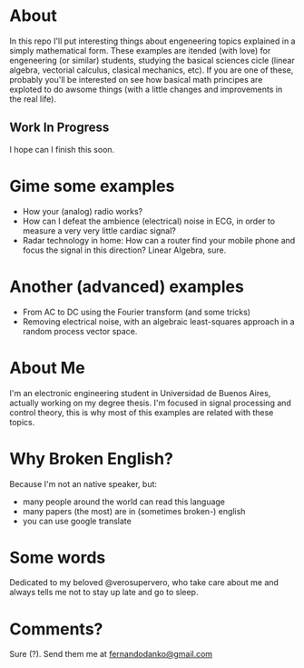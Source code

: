 # About
In this repo I'll put interesting things about engeneering topics explained in a simply mathematical form.
These examples are itended (with love) for engeneering (or similar) students, studying the basical sciences cicle (linear algebra, vectorial calculus, clasical mechanics, etc).
If you are one of these, probably you'll be interested on see how basical math principes are exploted to do awsome things (with a little changes and improvements in the real life).

## Work In Progress
I hope can I finish this soon.

# Gime some examples
 - How your (analog) radio works?
 - How can I defeat the ambience (electrical) noise in ECG, in order to measure a very very little cardiac signal?
 - Radar technology in home: How can a router find your mobile phone and focus the signal in this direction?
Linear Algebra, sure.

# Another (advanced) examples
 - From AC to DC using the Fourier transform (and some tricks)
 - Removing electrical noise, with an algebraic least-squares approach in a random process vector space.

# About Me
I'm an electronic engineering student in Universidad de Buenos Aires, actually working on my degree thesis. I'm focused in signal processing and control theory, this is why most of this examples are related with these topics.

# Why Broken English?
Because I'm not an native speaker, but:
- many people around the world can read this language
- many papers (the most) are in (sometimes broken-) english
- you can use google translate

# Some words
Dedicated to my beloved @verosupervero, who take care about me and always tells me not to stay up late and go to sleep.

# Comments?
Sure (?). Send them me at fernandodanko@gmail.com
